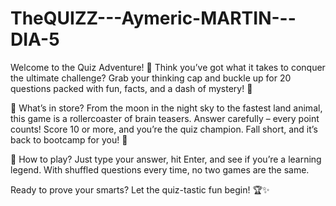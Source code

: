 # TheQUIZZ---Aymeric-MARTIN---DIA-5
Welcome to the Quiz Adventure! 🎉
Think you’ve got what it takes to conquer the ultimate  challenge? Grab your thinking cap and buckle up for 20 questions packed with fun, facts, and a dash of mystery! 🌟

🌙 What’s in store?
From the moon in the night sky to the fastest land animal, this game is a rollercoaster of brain teasers. Answer carefully – every point counts! Score 10 or more, and you’re the quiz champion. Fall short, and it’s back to bootcamp for you! 🐾

🤔 How to play?
Just type your answer, hit Enter, and see if you’re a learning legend. With shuffled questions every time, no two games are the same.

Ready to prove your smarts? Let the quiz-tastic fun begin! 🏆✨
